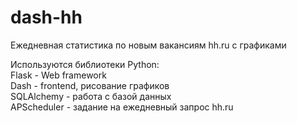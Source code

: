 # dash-hh
Ежедневная статистика по новым вакансиям hh.ru с графиками

Используются библиотеки Python:  
Flask - Web framework  
Dash - frontend, рисование графиков  
SQLAlchemy - работа с базой данных  
APScheduler - задание на ежедневный запрос hh.ru  
